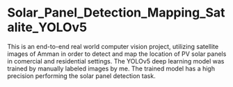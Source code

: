 # Solar_Panel_Detection_Mapping_Satalite_YOLOv5
This is an end-to-end real world computer vision project, utilizing satellite images of Amman in order to detect and map the location of PV solar panels in comercial and residential settings. The YOLOv5 deep learning model was trained by manually labeled images by me. The trained model has a high precision performing the solar panel detection task.
